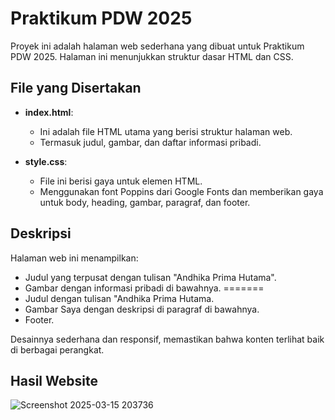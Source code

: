 # Praktikum PDW 2025

Proyek ini adalah halaman web sederhana yang dibuat untuk Praktikum PDW 2025. Halaman ini menunjukkan struktur dasar HTML dan CSS.

## File yang Disertakan

- **index.html**:

  - Ini adalah file HTML utama yang berisi struktur halaman web.
  - Termasuk judul, gambar, dan daftar informasi pribadi.

- **style.css**:
  - File ini berisi gaya untuk elemen HTML.
  - Menggunakan font Poppins dari Google Fonts dan memberikan gaya untuk body, heading, gambar, paragraf, dan footer.

## Deskripsi

Halaman web ini menampilkan:

- Judul yang terpusat dengan tulisan "Andhika Prima Hutama".
- Gambar dengan informasi pribadi di bawahnya.
=======
- Judul dengan tulisan "Andhika Prima Hutama.
- Gambar Saya dengan deskripsi di paragraf di bawahnya.
- Footer.

Desainnya sederhana dan responsif, memastikan bahwa konten terlihat baik di berbagai perangkat.

## Hasil Website
![Screenshot 2025-03-15 203736](https://github.com/user-attachments/assets/f34c50ef-2fc6-4a40-814b-48e5b24ae96b)



